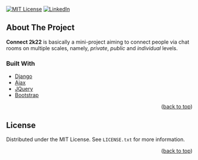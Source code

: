[![MIT License][license-shield]][license-url]
[![LinkedIn][linkedin-shield]][linkedin-url]

## About The Project

<b>Connect 2k22</b> is basically a mini-project aiming to connect people via chat rooms on multiple scales, namely, <i>private</i>, <i>public</i> and <i>individual</i> levels.

### Built With

* [Django](https://www.djangoproject.com)
* [Ajax](https://api.jquery.com/category/ajax)
* [JQuery](https://jquery.com)
* [Bootstrap](https://getbootstrap.com)

<p align="right">(<a href="#top">back to top</a>)</p>

## License

Distributed under the MIT License. See `LICENSE.txt` for more information.

<p align="right">(<a href="#top">back to top</a>)</p>


[license-shield]: https://img.shields.io/github/license/othneildrew/Best-README-Template.svg?style=for-the-badge
[license-url]: https://github.com/MurtazaMister/Connect/blob/master/LICENSE
[linkedin-shield]: https://img.shields.io/badge/-LinkedIn-black.svg?style=for-the-badge&logo=linkedin&colorB=555
[linkedin-url]: https://www.linkedin.com/in/murtazamister/
